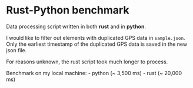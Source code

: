# Rust-Python benchmark

Data processing script written in both **rust** and in **python**.

I would like to filter out elements with duplicated GPS data in `sample.json`.
Only the earliest timestamp of the duplicated GPS data is saved in the new json file.

For reasons unknown, the rust script took much longer to process.

Benchmark on my local machine:
    - python (~ 3,500 ms)
    - rust (~ 20,000 ms)

